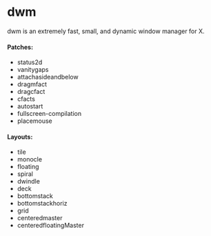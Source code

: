 # dwm

dwm is an extremely fast, small, and dynamic window manager for X.

#### Patches:

- status2d
- vanitygaps
- attachasideandbelow
- dragmfact
- dragcfact
- cfacts
- autostart
- fullscreen-compilation
- placemouse

#### Layouts:

- tile
- monocle
- floating
- spiral
- dwindle
- deck
- bottomstack
- bottomstackhoriz
- grid
- centeredmaster
- centeredfloatingMaster
